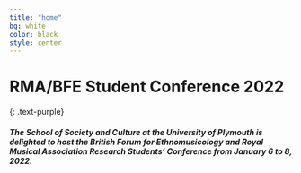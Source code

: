 ```yaml
---
title: "home"
bg: white
color: black
style: center
---
```


# RMA/BFE Student Conference 2022
{: .text-purple}

<!-- ![WIMP Logo](img/WIMPLogo.png) -->
##### The School of Society and Culture at the University of Plymouth is delighted to host the British Forum for Ethnomusicology and Royal Musical Association Research Students’ Conference from January 6 to 8, 2022.

<!-- ## Due to current circumstances, WIMP has been delayed to 2021 - Date TBC -->




